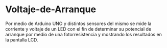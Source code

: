 # Voltaje-de-Arranque

Por medio de Arduino UNO y distintos sensores del mismo se mide la corriente y voltaje de un LED con el fin de determinar 
su potencial de arranque por medio de una fotorresistencia y mostrando los resultados en la pantalla LCD.
